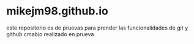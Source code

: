# mikejm98.github.io
este repositorio es de pruevas para prender las funcionalidades de git y github
cmabio realizado en prueva
